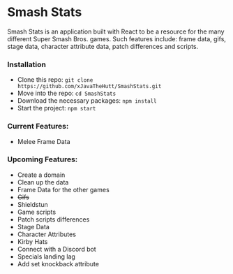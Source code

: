 # Smash Stats
Smash Stats is an application built with React to be a resource for the many different Super Smash Bros. games. Such features include: frame data, gifs, stage data, character attribute data, patch differences and scripts. 


### Installation
* Clone this repo: `git clone https://github.com/xJavaTheHutt/SmashStats.git`
* Move into the repo: `cd SmashStats`
* Download the necessary packages: `npm install`
* Start the project: `npm start`

### Current Features:
* Melee Frame Data

### Upcoming Features:
* Create a domain
* Clean up the data
* Frame Data for the other games
* ~~Gifs~~
* Shieldstun
* Game scripts
* Patch scripts differences
* Stage Data
* Character Attributes
* Kirby Hats
* Connect with a Discord bot
* Specials landing lag
* Add set knockback attribute
